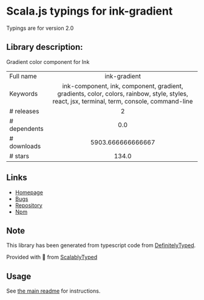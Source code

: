 
# Scala.js typings for ink-gradient

Typings are for version 2.0

## Library description:
Gradient color component for Ink

|                    |                 |
| ------------------ | :-------------: |
| Full name          | ink-gradient |
| Keywords           | ink-component, ink, component, gradient, gradients, color, colors, rainbow, style, styles, react, jsx, terminal, term, console, command-line |
| # releases         | 2 |
| # dependents       | 0.0 |
| # downloads        | 5903.666666666667 |
| # stars            | 134.0 |

## Links
- [Homepage](https://github.com/sindresorhus/ink-gradient#readme)
- [Bugs](https://github.com/sindresorhus/ink-gradient/issues)
- [Repository](https://github.com/sindresorhus/ink-gradient)
- [Npm](https://www.npmjs.com/package/ink-gradient)
    


## Note
This library has been generated from typescript code from [DefinitelyTyped](https://definitelytyped.org).

Provided with :purple_heart: from [ScalablyTyped](https://github.com/oyvindberg/ScalablyTyped)

## Usage
See [the main readme](../../readme.md) for instructions.


